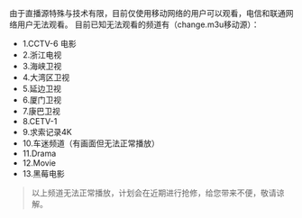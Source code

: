 由于直播源特殊与技术有限，目前仅使用移动网络的用户可以观看，电信和联通网络用户无法观看。
目前已知无法观看的频道有（change.m3u移动源）：
- 1.CCTV-6 电影
- 2.浙江电视
- 3.海峡卫视
- 4.大湾区卫视
- 5.延边卫视
- 6.厦门卫视
- 7.康巴卫视
- 8.CETV-1
- 9.求索记录4K
- 10.车迷频道（有画面但无法正常播放）
- 11.Drama
- 12.Movie
- 13.黑莓电影
> 以上频道无法正常播放，计划会在近期进行抢修，给您带来不便，敬请谅解。
